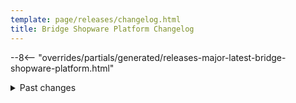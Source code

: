 ```yaml
---
template: page/releases/changelog.html
title: Bridge Shopware Platform Changelog
---
```


--8<-- "overrides/partials/generated/releases-major-latest-bridge-shopware-platform.html"

<details>
  <summary>
    Past changes
  </summary>
--8<-- "overrides/partials/generated/releases-major-previously-bridge-shopware-platform.html"
</details>
